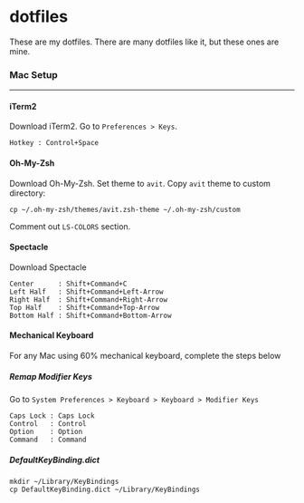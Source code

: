 # dotfiles

These are my dotfiles. There are many dotfiles like it, but these ones are mine.

### Mac Setup
---

#### iTerm2

Download iTerm2. Go to `Preferences > Keys`. 
```
Hotkey : Control+Space
```

#### Oh-My-Zsh

Download Oh-My-Zsh. Set theme to `avit`. Copy `avit` theme to custom directory:
```
cp ~/.oh-my-zsh/themes/avit.zsh-theme ~/.oh-my-zsh/custom
```
Comment out `LS-COLORS` section.

#### Spectacle

Download Spectacle
```
Center      : Shift+Command+C
Left Half   : Shift+Command+Left-Arrow
Right Half  : Shift+Command+Right-Arrow
Top Half    : Shift+Command+Top-Arrow
Bottom Half : Shift+Command+Bottom-Arrow
```

#### Mechanical Keyboard

For any Mac using 60% mechanical keyboard, complete the steps below

##### Remap Modifier Keys

Go to `System Preferences > Keyboard > Keyboard > Modifier Keys`

```
Caps Lock : Caps Lock
Control   : Control
Option    : Option
Command   : Command
```


##### DefaultKeyBinding.dict

```
mkdir ~/Library/KeyBindings
cp DefaultKeyBinding.dict ~/Library/KeyBindings
```
